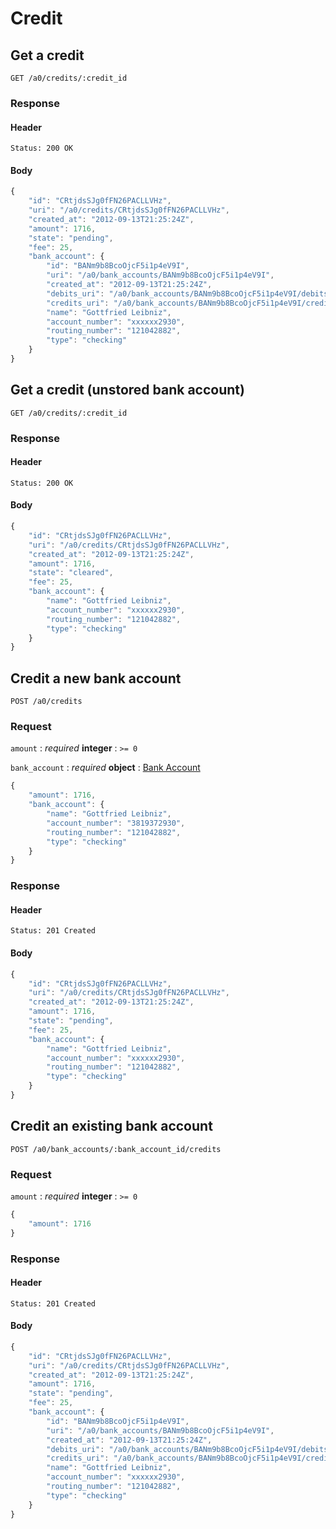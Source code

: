 # Credit

## Get a credit

    GET /a0/credits/:credit_id

### Response

#### Header

    Status: 200 OK

#### Body

```javascript
{
    "id": "CRtjdsSJg0fFN26PACLLVHz",
    "uri": "/a0/credits/CRtjdsSJg0fFN26PACLLVHz",
    "created_at": "2012-09-13T21:25:24Z",
    "amount": 1716,
    "state": "pending",
    "fee": 25,
    "bank_account": {
        "id": "BANm9b8BcoOjcF5i1p4eV9I",
        "uri": "/a0/bank_accounts/BANm9b8BcoOjcF5i1p4eV9I",
        "created_at": "2012-09-13T21:25:24Z",
        "debits_uri": "/a0/bank_accounts/BANm9b8BcoOjcF5i1p4eV9I/debits",
        "credits_uri": "/a0/bank_accounts/BANm9b8BcoOjcF5i1p4eV9I/credits",
        "name": "Gottfried Leibniz",
        "account_number": "xxxxxx2930",
        "routing_number": "121042882",
        "type": "checking"
    }
}
```


## Get a credit (unstored bank account)

    GET /a0/credits/:credit_id

### Response

#### Header

    Status: 200 OK

#### Body

```javascript
{
    "id": "CRtjdsSJg0fFN26PACLLVHz",
    "uri": "/a0/credits/CRtjdsSJg0fFN26PACLLVHz",
    "created_at": "2012-09-13T21:25:24Z",
    "amount": 1716,
    "state": "cleared",
    "fee": 25,
    "bank_account": {
        "name": "Gottfried Leibniz",
        "account_number": "xxxxxx2930",
        "routing_number": "121042882",
        "type": "checking"
    }
}
```


## Credit a new bank account

    POST /a0/credits

### Request

`amount`
: _required_ **integer**
: `>= 0`

`bank_account`
: _required_ **object**
: [Bank Account](./bank_accounts.md)

```javascript
{
    "amount": 1716,
    "bank_account": {
        "name": "Gottfried Leibniz",
        "account_number": "3819372930",
        "routing_number": "121042882",
        "type": "checking"
    }
}
```


### Response

#### Header

    Status: 201 Created

#### Body

```javascript
{
    "id": "CRtjdsSJg0fFN26PACLLVHz",
    "uri": "/a0/credits/CRtjdsSJg0fFN26PACLLVHz",
    "created_at": "2012-09-13T21:25:24Z",
    "amount": 1716,
    "state": "pending",
    "fee": 25,
    "bank_account": {
        "name": "Gottfried Leibniz",
        "account_number": "xxxxxx2930",
        "routing_number": "121042882",
        "type": "checking"
    }
}
```


## Credit an existing bank account

    POST /a0/bank_accounts/:bank_account_id/credits

### Request

`amount`
: _required_ **integer**
: `>= 0`

```javascript
{
    "amount": 1716
}
```

### Response

#### Header

    Status: 201 Created

#### Body

```javascript
{
    "id": "CRtjdsSJg0fFN26PACLLVHz",
    "uri": "/a0/credits/CRtjdsSJg0fFN26PACLLVHz",
    "created_at": "2012-09-13T21:25:24Z",
    "amount": 1716,
    "state": "pending",
    "fee": 25,
    "bank_account": {
        "id": "BANm9b8BcoOjcF5i1p4eV9I",
        "uri": "/a0/bank_accounts/BANm9b8BcoOjcF5i1p4eV9I",
        "created_at": "2012-09-13T21:25:24Z",
        "debits_uri": "/a0/bank_accounts/BANm9b8BcoOjcF5i1p4eV9I/debits",
        "credits_uri": "/a0/bank_accounts/BANm9b8BcoOjcF5i1p4eV9I/credits",
        "name": "Gottfried Leibniz",
        "account_number": "xxxxxx2930",
        "routing_number": "121042882",
        "type": "checking"
    }
}
```